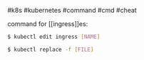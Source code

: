 #k8s #kubernetes #command #cmd #cheat 

command for [[ingress]]es:

```sh
$ kubectl edit ingress [NAME]
```

```sh
$ kubectl replace -f [FILE]
```

